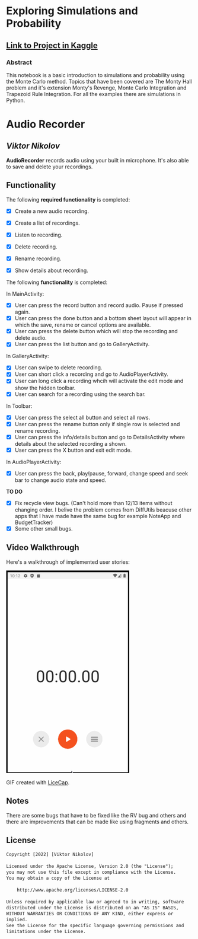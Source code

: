# Exploring Simulations and Probability

## [Link to Project in Kaggle](https://www.kaggle.com/code/snailonrock/exploring-simulations-and-probability)

### Abstract

This notebook is a basic introduction to simulations and probability using the Monte Carlo method. Topics that have been covered are The Monty Hall problem and it's extension Monty's Revenge, Monte Carlo Integration and Trapezoid Rule Integration. For all the examples there are simulations in Python.

# Audio Recorder

## *Viktor Nikolov*

**AudioRecorder** records audio using your built in microphone. It's also able to save and delete your recordings.

## Functionality

The following **required functionality** is completed:
* [x] Create a new audio recording.
* [x] Create a list of recordings.
* [x] Listen to recording.
* [x] Delete recording.
* [x] Rename recording.
* [x] Show details about recording.


The following **functionality** is completed:

In MainActivity:
* [x] User can press the record button and record audio. Pause if pressed again.
* [x] User can press the done button and a bottom sheet layout will appear in which the save, rename or cancel options are available.
* [x] User can press the delete button which will stop the recording and delete audio.
* [x] User can press the list button and go to GalleryActivity.
   
In GalleryActivity:
* [x] User can swipe to delete recording.
* [x] User can short click a recording and go to AudioPlayerActivity.
* [x] User can long click a recording whcih will activate the edit mode and show the hidden toolbar.
* [x] User can search for a recording using the search bar.

In Toolbar:
* [x] User can press the select all button and select all rows.
* [x] User can press the rename button only if single row is selected and rename recording.
* [x] User can press the info/details button and go to DetailsActivity where details about the selected recording a shown.
* [x] User can press the X button and exit edit mode.
    
In AudioPlayerActivity:  
* [x] User can press the back, play/pause, forward, change speed and seek bar to change audio state and speed.

**TO DO**
* [x] Fix recycle view bugs. (Can't hold more than 12/13 items without changing order. I belive the problem comes from DiffUtils beacuse other apps that I have made have the same bug for example NoteApp and BudgetTracker)
* [x] Some other small bugs. 

## Video Walkthrough

Here's a walkthrough of implemented user stories:

<img src='https://github.com/viktornikolov069/Audio-Recorder/blob/main/audio_recorder_6.gif' title='Video Walkthrough' width='' alt='Video Walkthrough' />

GIF created with [LiceCap](http://www.cockos.com/licecap/).

## Notes

There are some bugs that have to be fixed like the RV bug and others and there are improvements that can be made like using fragments and others.

## License

    Copyright [2022] [Viktor Nikolov]

    Licensed under the Apache License, Version 2.0 (the "License");
    you may not use this file except in compliance with the License.
    You may obtain a copy of the License at

        http://www.apache.org/licenses/LICENSE-2.0

    Unless required by applicable law or agreed to in writing, software
    distributed under the License is distributed on an "AS IS" BASIS,
    WITHOUT WARRANTIES OR CONDITIONS OF ANY KIND, either express or implied.
    See the License for the specific language governing permissions and
    limitations under the License.


